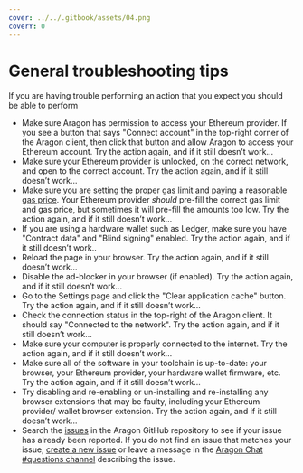 ```yaml
---
cover: ../../.gitbook/assets/04.png
coverY: 0
---
```


# General troubleshooting tips

If you are having trouble performing an action that you expect you should be able to perform

* Make sure Aragon has permission to access your Ethereum provider. If you see a button that says "Connect account" in the top-right corner of the Aragon client, then click that button and allow Aragon to access your Ethereum account. Try the action again, and if it still doesn’t work...
* Make sure your Ethereum provider is unlocked, on the correct network, and open to the correct account. Try the action again, and if it still doesn’t work...
* Make sure you are setting the proper [gas limit](https://ethgasstation.info/blog/gas-limit/) and paying a reasonable [gas price](https://ethgasstation.info). Your Ethereum provider _should_ pre-fill the correct gas limit and gas price, but sometimes it will pre-fill the amounts too low. Try the action again, and if it still doesn’t work...
* If you are using a hardware wallet such as Ledger, make sure you have "Contract data" and "Blind signing" enabled. Try the action again, and if it still doesn’t work..
* Reload the page in your browser. Try the action again, and if it still doesn’t work...
* Disable the ad-blocker in your browser (if enabled). Try the action again, and if it still doesn’t work...
* Go to the Settings page and click the "Clear application cache" button. Try the action again, and if it still doesn’t work...
* Check the connection status in the top-right of the Aragon client. It should say "Connected to the network". Try the action again, and if it still doesn’t work...
* Make sure your computer is properly connected to the internet. Try the action again, and if it still doesn’t work...
* Make sure all of the software in your toolchain is up-to-date: your browser, your Ethereum provider, your hardware wallet firmware, etc. Try the action again, and if it still doesn’t work...
* Try disabling and re-enabling or un-installing and re-installing any browser extensions that may be faulty, including your Ethereum provider/ wallet browser extension. Try the action again, and if it still doesn’t work...
* Search the [issues](https://github.com/aragon/aragon/issues) in the Aragon GitHub repository to see if your issue has already been reported. If you do not find an issue that matches your issue, [create a new issue](https://github.com/aragon/aragon/issues/new) or leave a message in the [Aragon Chat #questions channel](https://discordapp.com/channels/672466989217873929/694844628586856469) describing the issue.
